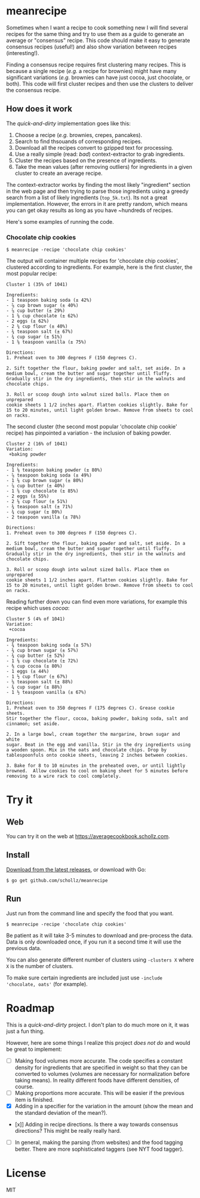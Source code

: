 # meanrecipe

Sometimes when I want a recipe to cook something new I will find several recipes for the same thing and try to use them as a guide to generate an average or "consensus" recipe. This code should make it easy to generate consensus recipes (useful!) and also show variation between recipes (interesting!).

Finding a consensus recipe requires first clustering many recipes. This is because a single recipe (*e.g.* a recipe for brownies) might have many significant variations (*e.g.* brownies can have just cocoa, just chocolate, or both). This code will first cluster recipes and then use the clusters to deliver the consensus recipe.

## How does it work

The *quick-and-dirty* implementation goes like this:

1. Choose a recipe (*e.g.* brownies, crepes, pancakes).
2. Search to find thsouands of corresponding recipes.
3. Download all the recipes convert to gzipped text for processing.
4. Use a really simple (read: *bad*) context-extractor to grab ingredients.
5. Cluster the recipes based on the presence of ingredients.
6. Take the mean values (after removing outliers) for ingredients in a given cluster to create an average recipe.

The context-extractor works by finding the most likely "ingredient" section in the web page and then trying to parse those ingredients using a greedy search from a list of likely ingredients (`top_5k.txt`). Its not a great implementation. However, the errors in it are pretty random, which means you can get okay results as long as you have ~hundreds of recipes. 

Here's some examples of running the code.

### Chocolate chip cookies

```
$ meanrecipe -recipe 'chocolate chip cookies'
```

The output will container multiple recipes for 'chocolate chip cookies', clustered according to ingredients. For example, here is the first cluster, the most popular recipe:

```
Cluster 1 (35% of 1041)

Ingredients:
- 1 teaspoon baking soda (± 42%)
- ⅞ cup brown sugar (± 40%)
- ⅞ cup butter (± 29%)
- 1 ⅝ cup chocolate (± 62%)
- 2 eggs (± 62%)
- 2 ¼ cup flour (± 40%)
- ¾ teaspoon salt (± 67%)
- ¾ cup sugar (± 51%)
- 1 ⅝ teaspoon vanilla (± 75%)

Directions:
1. Preheat oven to 300 degrees F (150 degrees C).

2. Sift together the flour, baking powder and salt, set aside. In a
medium bowl, cream the butter and sugar together until fluffy.
Gradually stir in the dry ingredients, then stir in the walnuts and
chocolate chips.

3. Roll or scoop dough into walnut sized balls. Place them on unprepared
cookie sheets 1 1/2 inches apart. Flatten cookies slightly. Bake for
15 to 20 minutes, until light golden brown. Remove from sheets to cool
on racks.
```

The second cluster (the second most popular 'chocolate chip cookie' recipe) has pinpointed a variation - the inclusion of baking powder.

```
Cluster 2 (16% of 1041)
Variation:
 +baking powder

Ingredients:
- 1 ⅛ teaspoon baking powder (± 80%)
- ⅞ teaspoon baking soda (± 49%)
- 1 ⅛ cup brown sugar (± 80%)
- ⅞ cup butter (± 40%)
- 1 ⅝ cup chocolate (± 85%)
- 2 eggs (± 55%)
- 2 ⅛ cup flour (± 51%)
- ¾ teaspoon salt (± 71%)
- ¾ cup sugar (± 80%)
- 2 teaspoon vanilla (± 78%)

Directions:
1. Preheat oven to 300 degrees F (150 degrees C).

2. Sift together the flour, baking powder and salt, set aside. In a
medium bowl, cream the butter and sugar together until fluffy.
Gradually stir in the dry ingredients, then stir in the walnuts and
chocolate chips.

3. Roll or scoop dough into walnut sized balls. Place them on unprepared
cookie sheets 1 1/2 inches apart. Flatten cookies slightly. Bake for
15 to 20 minutes, until light golden brown. Remove from sheets to cool
on racks.
```

Reading further down you can find even more variations, for example this recipe
which uses *cocoa*:

```
Cluster 5 (4% of 1041)
Variation:
 +cocoa

Ingredients:
- ¾ teaspoon baking soda (± 57%)
- ¾ cup brown sugar (± 57%)
- ¾ cup butter (± 52%)
- 1 ⅛ cup chocolate (± 72%)
- ⅜ cup cocoa (± 80%)
- 1 eggs (± 44%)
- 1 ½ cup flour (± 67%)
- ⅝ teaspoon salt (± 88%)
- ¾ cup sugar (± 88%)
- 1 ½ teaspoon vanilla (± 67%)

Directions:
1. Preheat oven to 350 degrees F (175 degrees C). Grease cookie sheets.
Stir together the flour, cocoa, baking powder, baking soda, salt and
cinnamon; set aside.

2. In a large bowl, cream together the margarine, brown sugar and white
sugar. Beat in the egg and vanilla. Stir in the dry ingredients using
a wooden spoon. Mix in the oats and chocolate chips. Drop by
tablespoonfuls onto cookie sheets, leaving 2 inches between cookies.

3. Bake for 8 to 10 minutes in the preheated oven, or until lightly
browned.  Allow cookies to cool on baking sheet for 5 minutes before
removing to a wire rack to cool completely.
```

# Try it

## Web

You can try it on the web at https://averagecookbook.schollz.com.

## Install

[Download from the latest releases](https://github.com/schollz/meanrecipe), or download with Go:

```
$ go get github.com/schollz/meanrecipe
```

## Run

Just run from the command line and specify the food that you want.

```
$ meanrecipe -recipe 'chocolate chip cookies'
```

Be patient as it will take 3-5 minutes to download and pre-process the data. Data is only downloaded once, if you run it a second time it will use the previous data.

You can also generate different number of clusters using `-clusters X` where `X` is the number of clusters.

To make sure certain ingredients are included just use `-include 'chocolate, oats'` (for example).

# Roadmap

This is a *quick-and-dirty* project. I don't plan to do much more on it, it was just a fun thing. 

However, here are some things I realize this project *does not do* and would be great to implement:

- [ ] Making food volumes more accurate. The code specifies a constant density for ingredients that are specified in weight so that they can be converted to volumes (volumes are necessary for normalization before taking means). In reality different foods have different densities, of course.
- [ ] Making proportions more accurate. This will be easier if the previous item is finished.
- [x] Adding in a specifier for the variation in the amount (show the mean and the standard deviation of the mean?).
- [x]] Adding in recipe directions. Is there a way towards consensus directions? This might be really really hard.
- [ ] In general, making the parsing (from websites) and the food tagging better. There are more sophisticated taggers (see NYT food tagger).

# License

MIT

